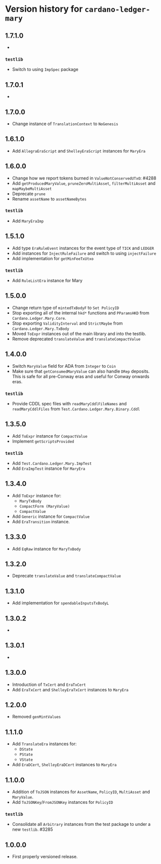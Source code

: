 # Version history for `cardano-ledger-mary`

## 1.7.1.0

*

### `testlib`

* Switch to using `ImpSpec` package

## 1.7.0.1

*

## 1.7.0.0

* Change instance of `TranslationContext` to `NoGenesis`

## 1.6.1.0

* Add `AllegraEraScript` and `ShelleyEraScript` instances for `MaryEra`

## 1.6.0.0

* Change how we report tokens burned in `ValueNotConservedUTxO`: #4288
* Add `getProducedMaryValue`, `pruneZeroMultiAsset`, `filterMultiAsset` and `mapMaybeMultiAsset`
* Deprecate `prune`
* Rename `assetName` to `assetNameBytes`

### `testlib`

* Add `MaryEraImp`

## 1.5.1.0

* Add type `EraRuleEvent` instances for the event type of `TICK` and `LEDGER`
* Add instances for `InjectRuleFailure` and switch to using `injectFailure`
* Add implementation for `getMinFeeTxUtxo`

### `testlib`

* Add `RuleListEra` instance for Mary

## 1.5.0.0

* Change return type of `mintedTxBodyF` to `Set PolicyID`
* Stop exporting all of the internal `hkd*` functions and `PParamsHKD` from
  `Cardano.Ledger.Mary.Core`.
* Stop exporting `ValidityInterval` and `StrictMaybe` from `Cardano.Ledger.Mary.TxBody`
* Moved `ToExpr` instances out of the main library and into the testlib.
* Remove deprecated `translateValue` and `translateCompactValue`

## 1.4.0.0

* Switch `MaryValue` field for ADA from `Integer` to `Coin`
* Make sure that `getConsumedMaryValue` can also handle `DRep` deposits. This is safe for
  all pre-Conway eras and useful for Conway onwards eras.

### `testlib`

* Provide CDDL spec files with `readMaryCddlFileNames` and `readMaryCddlFiles` from
  `Test.Cardano.Ledger.Mary.Binary.Cddl`

## 1.3.5.0

* Add `ToExpr` instance for `CompactValue`
* Implement `getScriptsProvided`

### `testlib`

* Add `Test.Cardano.Ledger.Mary.ImpTest`
* Add `EraImpTest` instance for `MaryEra`

## 1.3.4.0

* Add `ToExpr` instance for:
  * `MaryTxBody`
  * `CompactForm (MaryValue)`
  * `CompactValue`
* Add `Generic` instance for `CompactValue`
* Add `EraTransition` instance.

## 1.3.3.0

* Add `EqRaw` instance for `MaryTxBody`

## 1.3.2.0

* Deprecate `translateValue` and `translateCompactValue`

## 1.3.1.0

* Add implementation for `spendableInputsTxBodyL`

## 1.3.0.2

*

## 1.3.0.1

*

## 1.3.0.0

* Introduction of `TxCert` and `EraTxCert`
* Add `EraTxCert` and `ShelleyEraTxCert` instances to `MaryEra`

## 1.2.0.0

* Removed `genMintValues`

## 1.1.1.0

* Add `TranslateEra` instances for:
  * `DState`
  * `PState`
  * `VState`
* Add `EraDCert`, `ShelleyEraDCert` instances to `MaryEra`

## 1.1.0.0

* Addition of `ToJSON` instances for `AssetName`, `PolicyID`, `MultiAsset` and `MaryValue`.
* Add `ToJSONKey`/`FromJSONKey` instances for `PolicyID`

### `testlib`

* Consolidate all `Arbitrary` instances from the test package to under a new `testlib`. #3285

## 1.0.0.0

* First properly versioned release.
